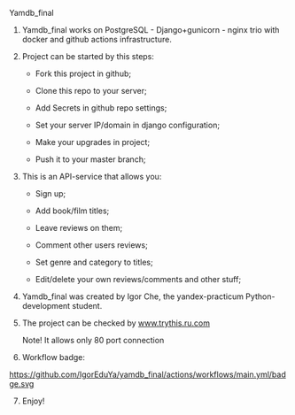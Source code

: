 Yamdb_final

1) Yamdb_final works on PostgreSQL - Django+gunicorn - nginx trio with docker and github actions infrastructure. 

2) Project can be started by this steps:

    - Fork this project in github;

    - Clone this repo to your server;
    
    - Add Secrets in github repo settings;
    
    - Set your server IP/domain in django configuration;
    
    - Make your upgrades in project;
    
    - Push it to your master branch;

3) This is an API-service that allows you:

    - Sign up;
    
    - Add book/film titles;
    
    - Leave reviews on them;
    
    - Comment other users reviews;
    
    - Set genre and category to titles;
    
    - Edit/delete your own reviews/comments and other stuff;

4) Yamdb_final was created by Igor Che, the yandex-practicum Python-development student.

5) The project can be checked by www.trythis.ru.com 

    Note! It allows only 80 port connection

6) Workflow badge:

https://github.com/IgorEduYa/yamdb_final/actions/workflows/main.yml/badge.svg

7) Enjoy! 